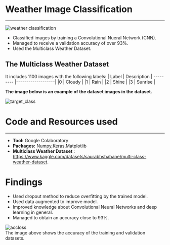 # Weather Image Classification
***
![weather classification](https://user-images.githubusercontent.com/97724828/161024500-2fdf02c4-7f9f-4161-ab4a-6d892488a649.png)

* Classified images by training a Convolutional Nueral Network (CNN).
* Managed to receive a validation accuracy of over 93%.
* Used the Multiclass Weather Dataset.

## The Multiclass Weather Dataset
It includes 1100 images with the following labels:
|  Label	|    Description    |
--------- |-------------------| 
|0	      |  Cloudy      |
|1	      |  Rain          |
|2	      |  Shine         |
|3	      |  Sunrise            |

**The image below is an example of the dataset images in the dataset.**

![target_class](https://user-images.githubusercontent.com/97724828/161025523-958b322f-ce51-4be6-9f5d-3c990d65bac2.png)


# Code and Resources used
***
* **Tool:** Google Colaboratory
* **Packages:** Numpy,Keras,Matplotlib
* **Multiclass Weather Dataset** : https://www.kaggle.com/datasets/saurabhshahane/multi-class-weather-dataset. 


# Findings
* Used dropout method to reduce overfitting by the trained model.
* Used data augmented to improve model.
* Improved knowledge about Convolutional Neural Networks and deep learning in general.
* Managed to obtain an accuracy close to 93%.

![accloss](https://user-images.githubusercontent.com/97724828/161023364-c6d08cb0-02dd-4679-b9d3-57ad6f1792fc.png)\
The image above shows the accuracy of the training and validation datasets.
